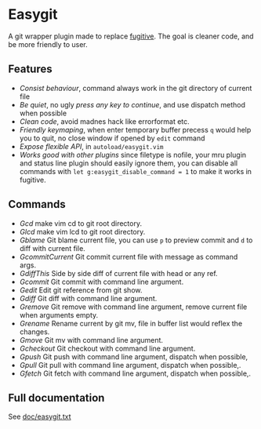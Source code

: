# Easygit

A git wrapper plugin made to replace [fugitive](https://github.com/tpope/vim-fugitive).
The goal is cleaner code, and be more friendly to user.

## Features

* *Consist behaviour*, command always work in the git directory of current file
* *Be quiet*, no ugly *press any key to continue*, and use dispatch method when
  possible
* *Clean code*, avoid madnes hack like errorformat etc.
* *Friendly keymaping*, when enter temporary buffer precess `q` would help you to
  quit, no close window if opened by `edit` command
* *Expose flexible API*, in `autoload/easygit.vim`
* *Works good with other plugins* since filetype is nofile, your mru plugin and
  status line plugin should easily ignore them, you can disable all commands
  with `let g:easygit_disable_command = 1` to make it works in fugitive.

## Commands

* *Gcd*             make vim cd to git root directory.
* *Glcd*            make vim lcd to git root directory.
* *Gblame*          Git blame current file, you can use `p` to preview commit and `d`
to diff with current file.
* *GcommitCurrent*  Git commit current file with message as command args.
* *GdiffThis*       Side by side diff of current file with head or any ref.
* *Gcommit*         Git commit with command line argument.
* *Gedit*           Edit git reference from git show.
* *Gdiff*           Git diff with command line argument.
* *Gremove*         Git remove with command line argument, remove current file
when arguments empty.
* *Grename*         Rename current by git mv, file in buffer list would reflex
  the changes.
* *Gmove*           Git mv with command line argument.
* *Gcheckout*       Git checkout with command line argument.
* *Gpush*           Git push with command line argument, dispatch when possible,
* *Gpull*           Git pull with command line argument, dispatch when possible,.
* *Gfetch*          Git fetch with command line argument, dispatch when possible,.

## Full documentation

See [doc/easygit.txt](https://github.com/chemzqm/vim-easygit/blob/master/doc/easygit.txt)
